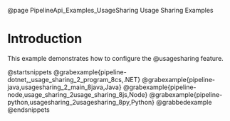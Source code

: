 @page PipelineApi_Examples_UsageSharing Usage Sharing Examples

# Introduction

This example demonstrates how to configure the @usagesharing feature.

@startsnippets
@grabexample{pipeline-dotnet,_usage_sharing_2_program_8cs,.NET}
@grabexample{pipeline-java,usagesharing_2_main_8java,Java}
@grabexample{pipeline-node,usage_sharing_2usage_sharing_8js,Node}
@grabexample{pipeline-python,usagesharing_2usagesharing_8py,Python}
@grabbedexample
@endsnippets
